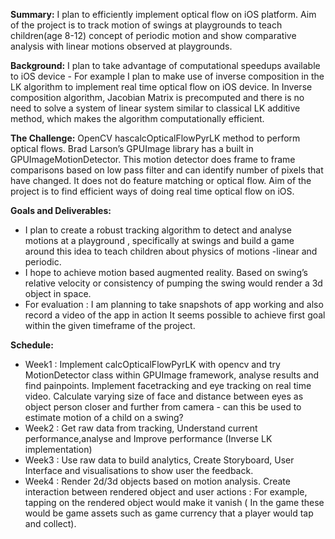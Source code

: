 **Summary:**
I plan to efficiently implement optical flow on iOS platform. Aim of the project is to track motion of swings at playgrounds to teach children(age 8-12) concept of periodic motion and show comparative analysis with linear motions observed at playgrounds. 

**Background:**
I plan to take advantage of computational speedups available to iOS device - For example I plan to make use of inverse composition in the LK algorithm to implement real time optical flow on iOS device. In Inverse composition algorithm, Jacobian Matrix is precomputed and there is no need to solve a system of linear system similar to classical LK additive method, which makes the algorithm computationally efficient. 

**The Challenge:**
OpenCV hascalcOpticalFlowPyrLK method to perform optical flows. Brad Larson’s GPUImage library has a built in GPUImageMotionDetector. This motion detector does frame to frame comparisons based on low pass filter and can identify number of pixels that have changed. It does not do feature matching or optical flow. Aim of the project is to find efficient ways of doing real time optical flow on iOS. 

**Goals and Deliverables:**
- I plan to create a robust tracking algorithm to detect and analyse motions at a playground , specifically at swings and build a game around this idea to teach children about physics of motions -linear and periodic. 
- I hope to achieve motion based augmented reality. Based on swing’s relative velocity or consistency of pumping the swing would render a 3d object in space. 
- For evaluation : I am planning to take snapshots of app working and also record a video of the app in action
It seems possible to achieve first goal within the given timeframe of the project.

**Schedule:**
* Week1 : Implement calcOpticalFlowPyrLK with opencv and try MotionDetector class within GPUImage framework, analyse results and find painpoints. Implement facetracking and eye tracking on real time video. Calculate varying size of face and distance between eyes as object person closer and further from camera - can this be used to estimate motion of a child on a swing? 
* Week2 : Get raw data from tracking, Understand current performance,analyse and Improve performance (Inverse LK implementation)
* Week3 : Use raw data to build analytics, Create Storyboard, User Interface  and visualisations to show user the feedback.
* Week4 : Render 2d/3d objects based on motion analysis. Create interaction between rendered object and user actions : For example, tapping on the rendered object would make it vanish ( In the game these would be game assets such as game currency that a player would tap and collect). 


